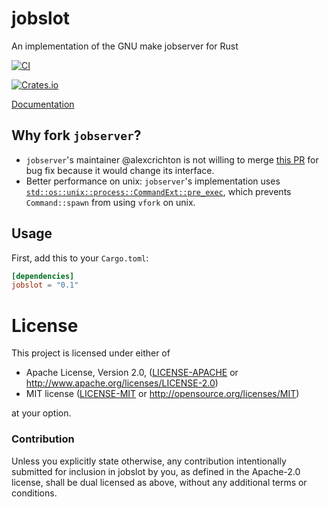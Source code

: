 # jobslot

An implementation of the GNU make jobserver for Rust

[![CI](https://github.com/cargo-bins/jobslot/actions/workflows/main.yml/badge.svg)](https://github.com/cargo-bins/jobslot/actions/workflows/main.yml)


[![Crates.io](https://img.shields.io/crates/v/jobslot)](https://crates.io/crates/jobslot)

[Documentation](https://docs.rs/jobslot)

## Why fork `jobserver`?

 - `jobserver`'s maintainer @alexcrichton is not willing to merge [this PR] for
   bug fix because it would change its interface.
 - Better performance on unix: `jobserver`'s implementation uses
   [`std::os::unix::process::CommandExt::pre_exec`], which prevents `Command::spawn`
   from using `vfork` on unix.

[this PR]: https://github.com/alexcrichton/jobserver-rs/pull/40#issuecomment-1195689752
[`std::os::unix::process::CommandExt::pre_exec`]: https://doc.rust-lang.org/std/os/unix/process/trait.CommandExt.html#tymethod.pre_exec

## Usage

First, add this to your `Cargo.toml`:

```toml
[dependencies]
jobslot = "0.1"
```

# License

This project is licensed under either of

 * Apache License, Version 2.0, ([LICENSE-APACHE](LICENSE-APACHE) or
   http://www.apache.org/licenses/LICENSE-2.0)
 * MIT license ([LICENSE-MIT](LICENSE-MIT) or
   http://opensource.org/licenses/MIT)

at your option.

### Contribution

Unless you explicitly state otherwise, any contribution intentionally submitted
for inclusion in jobslot by you, as defined in the Apache-2.0 license, shall be
dual licensed as above, without any additional terms or conditions.
